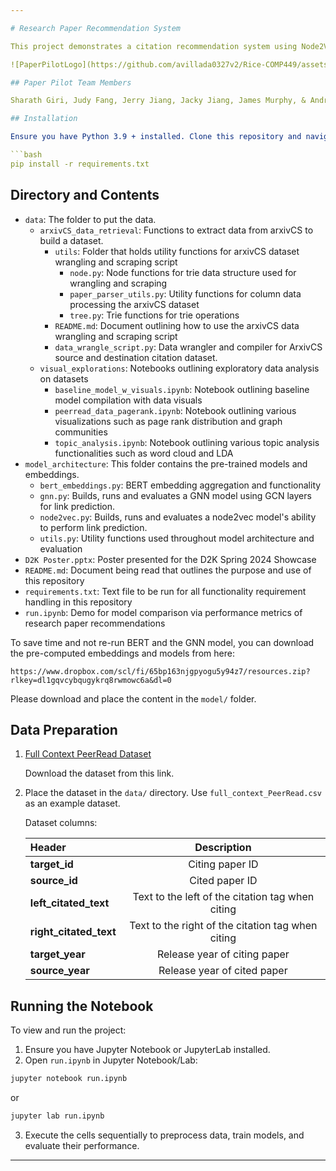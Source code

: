 ```yaml
---

# Research Paper Recommendation System

This project demonstrates a citation recommendation system using Node2Vec and BERT+GNN models on the PeerRead dataset. It provides instructions for preprocessing data, training models, and evaluating their performance.

![PaperPilotLogo](https://github.com/avillada0327v2/Rice-COMP449/assets/142918860/8a23ddf3-61bf-4c6d-9c77-e810103795df)

## Paper Pilot Team Members

Sharath Giri, Judy Fang, Jerry Jiang, Jacky Jiang, James Murphy, & Andres Villada

## Installation

Ensure you have Python 3.9 + installed. Clone this repository and navigate to the project directory. Install dependencies using:

```bash
pip install -r requirements.txt
```

## Directory and Contents

* `data`: The folder to put the data.
  * `arxivCS_data_retrieval`: Functions to extract data from arxivCS to build a dataset.
    * `utils`: Folder that holds utility functions for arxivCS dataset wrangling and scraping script
      * `node.py`: Node functions for trie data structure used for wrangling and scraping
      * `paper_parser_utils.py`: Utility functions for column data processing the arxivCS dataset
      * `tree.py`: Trie functions for trie operations
    * `README.md`: Document outlining how to use the arxivCS data wrangling and scraping script
    * `data_wrangle_script.py`: Data wrangler and compiler for ArxivCS source and destination citation dataset.
  * `visual_explorations`: Notebooks outlining exploratory data analysis on datasets
    * `baseline_model_w_visuals.ipynb`: Notebook outlining baseline model compilation with data visuals
    * `peerread_data_pagerank.ipynb`: Notebook outlining various visualizations such as page rank distribution and graph communities
    * `topic_analysis.ipynb`: Notebook outlining various topic analysis functionalities such as word cloud and LDA
* `model_architecture`: This folder contains the pre-trained models and embeddings.
  * `bert_embeddings.py`: BERT embedding aggregation and functionality
  * `gnn.py`: Builds, runs and evaluates a GNN model using GCN layers for link prediction.
  * `node2vec.py`: Builds, runs and evaluates a node2vec model's ability to perform link prediction.
  * `utils.py`: Utility functions used throughout model architecture and evaluation
* `D2K Poster.pptx`: Poster presented for the D2K Spring 2024 Showcase
* `README.md`: Document being read that outlines the purpose and use of this repository
* `requirements.txt`: Text file to be run for all functionality requirement handling in this repository
* `run.ipynb`: Demo for model comparison via performance metrics of research paper recommendations

To save time and not re-run BERT and the GNN model, you can download the pre-computed embeddings and models from here:
```
https://www.dropbox.com/scl/fi/65bp163njgpyogu5y94z7/resources.zip?rlkey=dl1gqvcybqugykrq8rwmowc6a&dl=0
```
Please download and place the content in the `model/` folder.

## Data Preparation

1. [Full Context PeerRead Dataset](https://bert-gcn-for-paper-citation.s3.ap-northeast-2.amazonaws.com/PeerRead/full_context_PeerRead.csv)

   Download the dataset from this link.

2. Place the dataset in the `data/` directory. Use `full_context_PeerRead.csv` as an example dataset.

   Dataset columns:

   | Header                              |                    Description                    |
   | :---------------------------------- | :-----------------------------------------------: |
   | <strong>target_id</strong>          |                  Citing paper ID                  |
   | <strong>source_id</strong>          |                  Cited paper ID                   |
   | <strong>left_citated_text</strong>  | Text to the left of the citation tag when citing  |
   | <strong>right_citated_text</strong> | Text to the right of the citation tag when citing |
   | <strong>target_year</strong>        |             Release year of citing paper          |
   | <strong>source_year</strong>        |             Release year of cited paper           |


## Running the Notebook

To view and run the project:

1. Ensure you have Jupyter Notebook or JupyterLab installed.
2. Open `run.ipynb` in Jupyter Notebook/Lab:

```bash
jupyter notebook run.ipynb
```
or
```bash
jupyter lab run.ipynb
```

3. Execute the cells sequentially to preprocess data, train models, and evaluate their performance.

---
```

